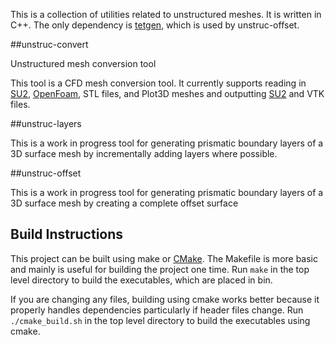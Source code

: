 This is a collection of utilities related to unstructured meshes. It is written in C++. The only dependency is [tetgen](http://wias-berlin.de/software/tetgen/), which is used by unstruc-offset.

##unstruc-convert

Unstructured mesh conversion tool

This tool is a CFD mesh conversion tool. It currently supports reading in [SU2](https://github.com/su2code/SU2), [OpenFoam](http://www.openfoam.com), STL files, and Plot3D meshes and outputting [SU2](https://github.com/su2code/SU2) and VTK files.

##unstruc-layers

This is a work in progress tool for generating prismatic boundary layers of a 3D surface mesh by incrementally adding layers where possible.

##unstruc-offset

This is a work in progress tool for generating prismatic boundary layers of a 3D surface mesh by creating a complete offset surface 

## Build Instructions
This project can be built using make or [CMake](http://www.cmake.org). The Makefile is more basic and mainly is useful for building the project one time. Run `make` in the top level directory to build the executables, which are placed in bin.

If you are changing any files, building using cmake works better because it properly handles dependencies particularly if header files change. Run `./cmake_build.sh` in the top level directory to build the executables using cmake.
